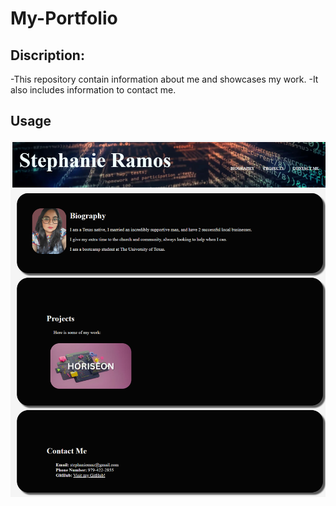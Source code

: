 # My-Portfolio

## Discription:
-This repository contain information about me and showcases my work.
-It also includes information to contact me.

## Usage

![Alt text](assets/_C__Users_steph_OneDrive_Desktop_Bootcamp_homework_My-Portfolio_index.html.png)
